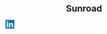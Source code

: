 <span style="background-color:blue">

<h1 align="center" text="italic">Sunroad</h1>

<a href="https://www.linkedin.com/in/solveig-rebnord-68b9a3190/" target="_blank"><img src="https://github.com/devicons/devicon/blob/master/icons/linkedin/linkedin-original.svg" width="30px" height="30px"></a>


</span>
